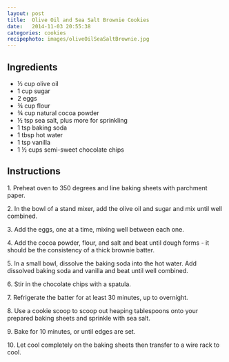 ```yaml
---
layout: post
title:  Olive Oil and Sea Salt Brownie Cookies 
date:   2014-11-03 20:55:38
categories: cookies
recipephoto: images/oliveOilSeaSaltBrownie.jpg
---
```



<div class="intro-story"></div>

<h2>Ingredients</h2>

* ½ cup olive oil
* 1 cup sugar
* 2 eggs
* ¾ cup flour
* ¾ cup natural cocoa powder
* ½ tsp sea salt, plus more for sprinkling
* 1 tsp baking soda
* 1 tbsp hot water
* 1 tsp vanilla
* 1 ½ cups semi-sweet chocolate chips

<!-- instructions -->
<div class="instructions">

<h2>Instructions</h2>

<p>1. Preheat oven to 350 degrees and line baking sheets with parchment paper.</p>
<p>2. In the bowl of a stand mixer, add the olive oil and sugar and mix until well combined.</p>
<p>3. Add the eggs, one at a time, mixing well between each one.</p>
<p>4. Add the cocoa powder, flour, and salt and beat until dough forms - it should be the consistency of a thick 	brownie batter. </p>
<p>5. In a small bowl, dissolve the baking soda into the hot water. Add dissolved baking soda and vanilla and beat until well combined.</p>
<p>6. Stir in the chocolate chips with a spatula.</p>
<p>7. Refrigerate the batter for at least 30 minutes, up to overnight.</p>
<p>8. Use a cookie scoop to scoop out heaping tablespoons onto your prepared baking sheets and sprinkle with sea 	salt.</p>
<p>9. Bake for 10 minutes, or until edges are set.</p>
<p>10. Let cool completely on the baking sheets then transfer to a wire rack to cool. </p>

</div>